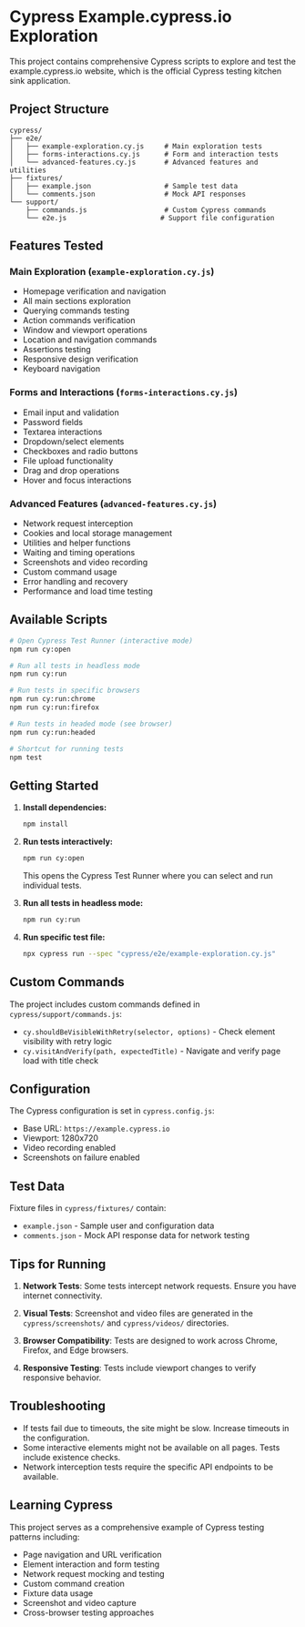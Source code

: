 # Cypress Example.cypress.io Exploration

This project contains comprehensive Cypress scripts to explore and test the example.cypress.io website, which is the official Cypress testing kitchen sink application.

## Project Structure

```
cypress/
├── e2e/
│   ├── example-exploration.cy.js     # Main exploration tests
│   ├── forms-interactions.cy.js      # Form and interaction tests
│   └── advanced-features.cy.js       # Advanced features and utilities
├── fixtures/
│   ├── example.json                  # Sample test data
│   └── comments.json                 # Mock API responses
└── support/
    ├── commands.js                   # Custom Cypress commands
    └── e2e.js                       # Support file configuration
```

## Features Tested

### Main Exploration (`example-exploration.cy.js`)
- Homepage verification and navigation
- All main sections exploration
- Querying commands testing
- Action commands verification
- Window and viewport operations
- Location and navigation commands
- Assertions testing
- Responsive design verification
- Keyboard navigation

### Forms and Interactions (`forms-interactions.cy.js`)
- Email input and validation
- Password fields
- Textarea interactions
- Dropdown/select elements
- Checkboxes and radio buttons
- File upload functionality
- Drag and drop operations
- Hover and focus interactions

### Advanced Features (`advanced-features.cy.js`)
- Network request interception
- Cookies and local storage management
- Utilities and helper functions
- Waiting and timing operations
- Screenshots and video recording
- Custom command usage
- Error handling and recovery
- Performance and load time testing

## Available Scripts

```bash
# Open Cypress Test Runner (interactive mode)
npm run cy:open

# Run all tests in headless mode
npm run cy:run

# Run tests in specific browsers
npm run cy:run:chrome
npm run cy:run:firefox

# Run tests in headed mode (see browser)
npm run cy:run:headed

# Shortcut for running tests
npm test
```

## Getting Started

1. **Install dependencies:**
   ```bash
   npm install
   ```

2. **Run tests interactively:**
   ```bash
   npm run cy:open
   ```
   This opens the Cypress Test Runner where you can select and run individual tests.

3. **Run all tests in headless mode:**
   ```bash
   npm run cy:run
   ```

4. **Run specific test file:**
   ```bash
   npx cypress run --spec "cypress/e2e/example-exploration.cy.js"
   ```

## Custom Commands

The project includes custom commands defined in `cypress/support/commands.js`:

- `cy.shouldBeVisibleWithRetry(selector, options)` - Check element visibility with retry logic
- `cy.visitAndVerify(path, expectedTitle)` - Navigate and verify page load with title check

## Configuration

The Cypress configuration is set in `cypress.config.js`:
- Base URL: `https://example.cypress.io`
- Viewport: 1280x720
- Video recording enabled
- Screenshots on failure enabled

## Test Data

Fixture files in `cypress/fixtures/` contain:
- `example.json` - Sample user and configuration data
- `comments.json` - Mock API response data for network testing

## Tips for Running

1. **Network Tests**: Some tests intercept network requests. Ensure you have internet connectivity.

2. **Visual Tests**: Screenshot and video files are generated in the `cypress/screenshots/` and `cypress/videos/` directories.

3. **Browser Compatibility**: Tests are designed to work across Chrome, Firefox, and Edge browsers.

4. **Responsive Testing**: Tests include viewport changes to verify responsive behavior.

## Troubleshooting

- If tests fail due to timeouts, the site might be slow. Increase timeouts in the configuration.
- Some interactive elements might not be available on all pages. Tests include existence checks.
- Network interception tests require the specific API endpoints to be available.

## Learning Cypress

This project serves as a comprehensive example of Cypress testing patterns including:
- Page navigation and URL verification
- Element interaction and form testing
- Network request mocking and testing
- Custom command creation
- Fixture data usage
- Screenshot and video capture
- Cross-browser testing approaches